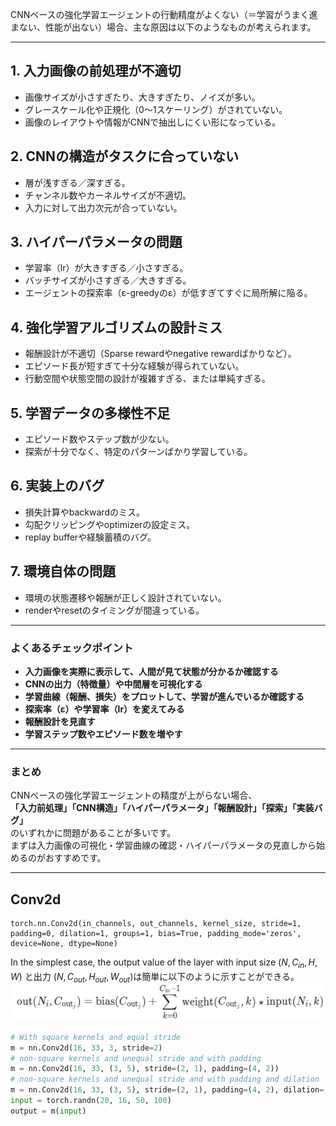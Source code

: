 CNNベースの強化学習エージェントの行動精度がよくない（＝学習がうまく進まない、性能が出ない）場合、主な原因は以下のようなものが考えられます。

---

## 1. **入力画像の前処理が不適切**
- 画像サイズが小さすぎたり、大きすぎたり、ノイズが多い。
- グレースケール化や正規化（0〜1スケーリング）がされていない。
- 画像のレイアウトや情報がCNNで抽出しにくい形になっている。

## 2. **CNNの構造がタスクに合っていない**
- 層が浅すぎる／深すぎる。
- チャンネル数やカーネルサイズが不適切。
- 入力に対して出力次元が合っていない。

## 3. **ハイパーパラメータの問題**
- 学習率（lr）が大きすぎる／小さすぎる。
- バッチサイズが小さすぎる／大きすぎる。
- エージェントの探索率（ε-greedyのε）が低すぎてすぐに局所解に陥る。

## 4. **強化学習アルゴリズムの設計ミス**
- 報酬設計が不適切（Sparse rewardやnegative rewardばかりなど）。
- エピソード長が短すぎて十分な経験が得られていない。
- 行動空間や状態空間の設計が複雑すぎる、または単純すぎる。

## 5. **学習データの多様性不足**
- エピソード数やステップ数が少ない。
- 探索が十分でなく、特定のパターンばかり学習している。

## 6. **実装上のバグ**
- 損失計算やbackwardのミス。
- 勾配クリッピングやoptimizerの設定ミス。
- replay bufferや経験蓄積のバグ。

## 7. **環境自体の問題**
- 環境の状態遷移や報酬が正しく設計されていない。
- renderやresetのタイミングが間違っている。

---

### よくあるチェックポイント

- **入力画像を実際に表示して、人間が見て状態が分かるか確認する**
- **CNNの出力（特徴量）や中間層を可視化する**
- **学習曲線（報酬、損失）をプロットして、学習が進んでいるか確認する**
- **探索率（ε）や学習率（lr）を変えてみる**
- **報酬設計を見直す**
- **学習ステップ数やエピソード数を増やす**

---

### まとめ

CNNベースの強化学習エージェントの精度が上がらない場合、  
**「入力前処理」「CNN構造」「ハイパーパラメータ」「報酬設計」「探索」「実装バグ」**  
のいずれかに問題があることが多いです。  
まずは入力画像の可視化・学習曲線の確認・ハイパーパラメータの見直しから始めるのがおすすめです。

---
## Conv2d
```
torch.nn.Conv2d(in_channels, out_channels, kernel_size, stride=1, padding=0, dilation=1, groups=1, bias=True, padding_mode='zeros', device=None, dtype=None)
```

In the simplest case, the output value of the layer with input size $(N, C_{in}, H, W)$ と出力 $(N, C_{out}, H_{out}, W_{out})$は簡単に以下のように示すことができる。
![alt text](image.png)

```python
# With square kernels and equal stride
m = nn.Conv2d(16, 33, 3, stride=2)
# non-square kernels and unequal stride and with padding
m = nn.Conv2d(16, 33, (3, 5), stride=(2, 1), padding=(4, 2))
# non-square kernels and unequal stride and with padding and dilation
m = nn.Conv2d(16, 33, (3, 5), stride=(2, 1), padding=(4, 2), dilation=(3, 1))
input = torch.randn(20, 16, 50, 100)
output = m(input)
```
